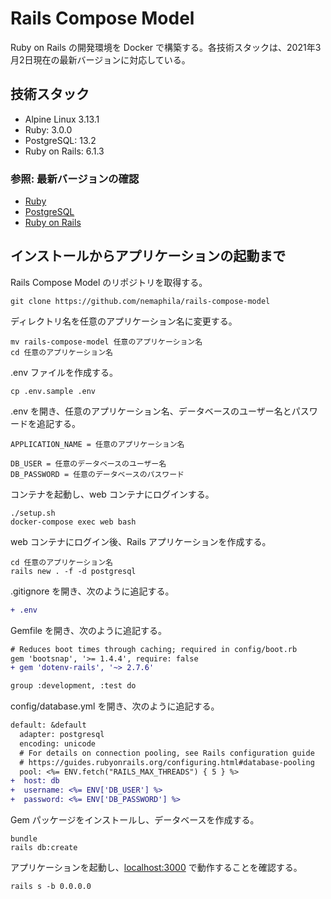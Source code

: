 # Rails Compose Model

Ruby on Rails の開発環境を Docker で構築する。各技術スタックは、2021年3月2日現在の最新バージョンに対応している。

## 技術スタック

- Alpine Linux 3.13.1
- Ruby: 3.0.0
- PostgreSQL: 13.2
- Ruby on Rails: 6.1.3

### 参照: 最新バージョンの確認

- [Ruby](https://hub.docker.com/_/ruby/)
- [PostgreSQL](https://hub.docker.com/_/postgres/)
- [Ruby on Rails](https://github.com/rails/rails/releases)

## インストールからアプリケーションの起動まで

Rails Compose Model のリポジトリを取得する。

```shell
git clone https://github.com/nemaphila/rails-compose-model
```

ディレクトリ名を任意のアプリケーション名に変更する。

```shell
mv rails-compose-model 任意のアプリケーション名
cd 任意のアプリケーション名
```

.env ファイルを作成する。

```shell
cp .env.sample .env
```

.env を開き、任意のアプリケーション名、データベースのユーザー名とパスワードを追記する。

```
APPLICATION_NAME = 任意のアプリケーション名

DB_USER = 任意のデータベースのユーザー名
DB_PASSWORD = 任意のデータベースのパスワード
```

コンテナを起動し、web コンテナにログインする。

```shell
./setup.sh
docker-compose exec web bash
```

web コンテナにログイン後、Rails アプリケーションを作成する。

```shell
cd 任意のアプリケーション名
rails new . -f -d postgresql
```
.gitignore を開き、次のように追記する。
```diff
+ .env
```
Gemfile を開き、次のように追記する。
```diff
# Reduces boot times through caching; required in config/boot.rb
gem 'bootsnap', '>= 1.4.4', require: false
+ gem 'dotenv-rails', '~> 2.7.6'

group :development, :test do
```
config/database.yml を開き、次のように追記する。
```diff
default: &default
  adapter: postgresql
  encoding: unicode
  # For details on connection pooling, see Rails configuration guide
  # https://guides.rubyonrails.org/configuring.html#database-pooling
  pool: <%= ENV.fetch("RAILS_MAX_THREADS") { 5 } %>
+  host: db
+  username: <%= ENV['DB_USER'] %>
+  password: <%= ENV['DB_PASSWORD'] %>
```

Gem パッケージをインストールし、データベースを作成する。

```shell
bundle
rails db:create
```

アプリケーションを起動し、[localhost:3000](http://localhost:3000/) で動作することを確認する。

```shell
rails s -b 0.0.0.0
```

